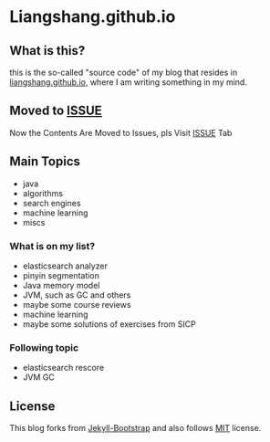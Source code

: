 # Liangshang.github.io


## What is this?
this is the so-called "source code" of my blog that resides in [liangshang.github.io](http://liangshang.github.io), where I am writing something in my mind.

## Moved to [ISSUE](https://github.com/LiangShang/liangshang.github.com/issues)

Now the Contents Are Moved to Issues, pls Visit [ISSUE](https://github.com/LiangShang/liangshang.github.com/issues) Tab


## Main Topics
* java
* algorithms
* search engines 
* machine learning
* miscs

### What is on my list?
* elasticsearch analyzer 
* pinyin segmentation
* Java memory model
* JVM, such as GC and others
* maybe some course reviews 
* machine learning
* maybe some solutions of exercises from SICP

### Following topic

- elasticsearch rescore
- JVM GC 





## License
This blog forks from [Jekyll-Bootstrap](http://jekyllbootstrap.com) and also follows 
[MIT](http://opensource.org/licenses/MIT) license.
